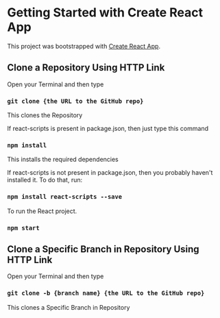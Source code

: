 # Getting Started with Create React App

This project was bootstrapped with [Create React App](https://github.com/facebook/create-react-app).

## Clone a Repository Using HTTP Link

Open your Terminal and then type

### `git clone {the URL to the GitHub repo}`
This clones the Repository

If react-scripts is present in package.json, then just type this command

### `npm install`
This installs the required dependencies

If react-scripts is not present in package.json, then you probably haven't installed it. To do that, run:

### `npm install react-scripts --save`

To run the React project.

### `npm start`

## Clone a Specific Branch in Repository Using HTTP Link

Open your Terminal and then type

### `git clone -b {branch name} {the URL to the GitHub repo}`
This clones a Specific Branch in Repository